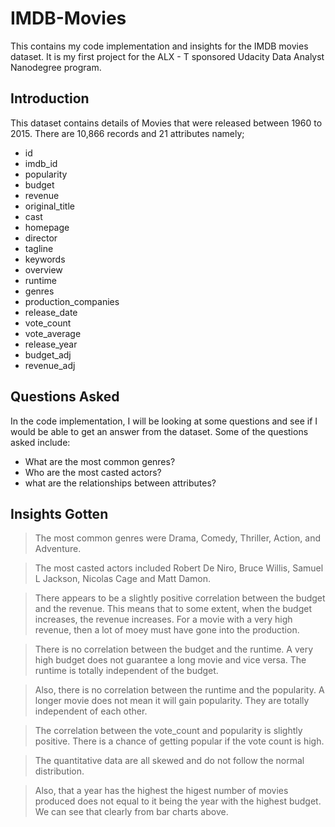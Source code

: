 # IMDB-Movies
This contains my code implementation and insights for the IMDB movies dataset. It is my first project for the ALX - T sponsored Udacity Data Analyst Nanodegree program.

## Introduction

This dataset contains details of Movies that were released between 1960 to 2015. There are 10,866 records and 21 attributes namely;
- id                   
- imdb_id              
- popularity           
- budget               
- revenue              
- original_title       
- cast                 
- homepage             
- director             
- tagline              
- keywords             
- overview             
- runtime              
- genres               
- production_companies 
- release_date         
- vote_count           
- vote_average         
- release_year         
- budget_adj           
- revenue_adj

## Questions Asked
In the code implementation, I will be looking at some questions and see if I would be able to get an answer from the dataset.
Some of the questions asked include:
- What are the most common genres?
- Who are the most casted actors?
- what are the relationships between attributes?

## Insights Gotten
> The most common genres were Drama, Comedy, Thriller, Action, and Adventure.

> The most casted actors included Robert De Niro, Bruce Willis, Samuel L Jackson, Nicolas Cage and Matt Damon.

> There appears to be a slightly positive correlation between the budget and the revenue. This means that to some extent, when the budget increases, the revenue increases. For a movie with a very high revenue, then a lot of moey must have gone into the production.

> There is no correlation between the budget and the runtime. A very high budget does not guarantee a long movie and vice versa. The runtime is totally independent of the budget.

> Also, there is no correlation between the runtime and the popularity. A longer movie does not mean it will gain popularity. They are totally independent of each other.

> The correlation between the vote_count and popularity is slightly positive. There is a chance of getting popular if the vote count is high.


> The quantitative data are all skewed and do not follow the normal distribution.

> Also, that a year has the highest the higest number of movies produced does not equal to it being the year with the highest budget. We can see that clearly from bar charts above.
